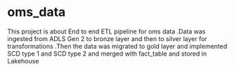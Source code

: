 # oms_data
This project is about End to end ETL pipeline for oms data .Data was ingested from ADLS Gen 2 to bronze layer and then to silver layer for transformations .Then the data was migrated to gold layer and implemented SCD type 1 and SCD type 2 and merged with fact_table and stored in Lakehouse
